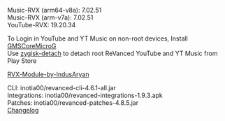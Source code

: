 Music-RVX (arm64-v8a): 7.02.51  
Music-RVX (arm-v7a): 7.02.51  
YouTube-RVX: 19.20.34  

To Login in YouTube and YT Music on non-root devices, Install [GMSCoreMicroG](https://github.com/ReVanced/GmsCore/releases)  
Use [zygisk-detach](https://github.com/j-hc/zygisk-detach) to detach root ReVanced YouTube and YT Music from Play Store  

[RVX-Module-by-IndusAryan](https://github.com/IndusAryan/RVX-Module)
  
CLI: inotia00/revanced-cli-4.6.1-all.jar  
Integrations: inotia00/revanced-integrations-1.9.3.apk  
Patches: inotia00/revanced-patches-4.8.5.jar  
[Changelog](https://github.com/inotia00/revanced-patches/releases/tag/v4.8.5)  
